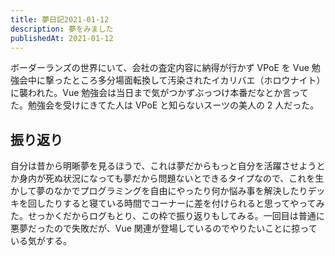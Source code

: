 ```yaml
---
title: 夢日記2021-01-12
description: 夢をみました
publishedAt: 2021-01-12
---
```


ボーダーランズの世界にいて、会社の査定内容に納得が行かず VPoE を Vue 勉強会中に撃ったところ多分場面転換して汚染されたイカリバエ（ホロウナイト）に襲われた。Vue 勉強会は当日まで気がつかずぶっつけ本番だなとか言ってた。勉強会を受けにきてた人は VPoE と知らないスーツの美人の 2 人だった。

## 振り返り

自分は昔から明晰夢を見るほうで、これは夢だからもっと自分を活躍させようとか身内が死ぬ状況になっても夢だから問題ないとできるタイプなので、これを生かして夢のなかでプログラミングを自由にやったり何か悩み事を解決したりデッキを回したりすると寝ている時間でコーナーに差を付けられると思ってやってみた。せっかくだからログもとり、この枠で振り返りもしてみる。一回目は普通に悪夢だったので失敗だが、Vue 関連が登場しているのでやりたいことに掠っている気がする。

